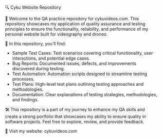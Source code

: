 🔍 Cyku Website Repository

🚀 Welcome to the QA practice repository for cykuvideos.com. This repository showcases my application of quality assurance and testing principles to ensure the functionality, reliability, and performance of my personal website built for videography and drones.

🔧 In this repository, you'll find:
- Sample Test Cases: Test scenarios covering critical functionality, user interactions, and potential edge cases.
- Bug Reports: Documented issues, defects, and improvements discovered during testing.
- Test Automation: Automation scripts designed to streamline testing processes.
- Test Plans: High-level test plans outlining testing approaches and methodologies.
- Documentation: Clear explanations of testing strategies, methodologies, and findings.

🛠️ This repository is a part of my journey to enhance my QA skills and create a strong portfolio that showcases my ability to ensure quality in software projects. Feel free to explore, review, and provide feedback.

🔗 Visit my website: cykuvideos.com
